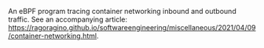 An eBPF program tracing container networking inbound and outbound traffic. See an accompanying article: https://ragoragino.github.io/softwareengineering/miscellaneous/2021/04/09/container-networking.html.